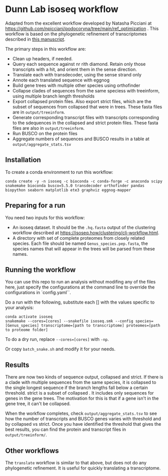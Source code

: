 # Dunn Lab isoseq workflow

Adapted from the excellent workflow developed by Natasha Picciani at https://github.com/npicciani/podocoryna/tree/main/ref_optimization . This workflow is based on the phylogenetic refinement of transcriptomes described in [this manuscript](https://journals.plos.org/plosone/article?id=10.1371/journal.pone.0244202). 

The primary steps in this workflow are:

- Clean up headers, if needed.
- Query each sequence against nr rith diamond. Retain only those transcripts with a hit, and orient them in the sense direction.
- Translate each with transdecoder, using the sense strand only
- Annote each translated sequence with eggnog
- Build gene trees with multiple other species using orthofinder
- Collapse clades of sequences from the same speciess with treeinform, using multiple branch length thresholds
- Export collapsed protein files. Also export strict files, which are the subset of sequences from collapsed that were in trees. These fasta files are in `output/treeinform`.
- Generate corresponding transcript files with transcripts corresponding to the sdequences in the collapsed and strict protein files. These fasta files are also in `output/treeinform`.
- Run BUSCO on the protein files
- Aggregate numbers of sequences and BUSCO results in a table at `output/aggregate_stats.tsv`


## Installation

To create a conda environment to run this workflow:

    conda create -y -n isoseq -c bioconda -c conda-forge -c anaconda scipy snakemake bioconda busco=5.5.0 transdecoder orthofinder pandas biopython seaborn matplotlib ete3 graphviz eggnog-mapper

## Preparing for a run

You need two inputs for this workflow:

- An isoseq dataset. It should be the `.hq.fasta` output of the clustering workflow described at https://isoseq.how/clustering/cli-workflow.html.
- A directory with set of complete proteomes from closely related species. Each file should be named `Genus_species.pep.fasta`, the species names that will appear in the trees will be parsed from these names.

## Running the workflow

You can use this repo to run an analysis without modifing any of the files here, just specify the configurations at the command line
to override the configurations in `config.yaml``.

Do a run with the following, substitute each [] with the values specific to your analysis:

    conda activate isoseq
    snakemake --cores=[cores] --snakefile isoseq.smk --config species=[Genus_species] transcriptome=[path to transcriptome] proteomes=[path to proteome folder]

To do a dry run, replace `--cores=[cores]` with `-np`.

Or copy `batch_snake.sh` and modify it for your needs.

## Results

There are now two kinds of sequence output, collapsed and strict. If there is a clade with multiple sequences from the same species, it is collapsed to the single longest sequence if the branch lengths fall below a certain threshold. strict is a subset of collapsed . It includes only sequences for genes in the gene trees. The motivation for this is that if a gene isn't in the gene tree, it can't be collapsed. 

When the workflow completes, check `output/aggregate_stats.tsv` to see how the number of transcripts and BUSCO genes varies with threshold and by collapsed vs strict. Once you have identified the threshold that gives the best results, you can find the protein and transcript files in `output/treeinform/`.


## Other workflows

The `translate` workflow is similar to that above, but does not do any phylogenetic refinement. It is useful for quickly translating a transcriptome.